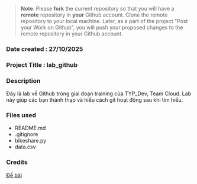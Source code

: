 >**Note**: Please **fork** the current repository so that you will have a **remote** repository in **your** Github account. Clone the remote repository to your local machine. Later, as a part of the project "Post your Work on Github", you will push your proposed changes to the remote repository in your Github account.

### Date created : 27/10/2025

### Project Title : lab_github

### Description
Đây là lab về Github trong giai đoạn training của TYP_Dev, Team Cloud. Lab này giúp các bạn thành thạo và hiểu cách git hoạt động sau khi tìm hiểu.

### Files used
- README.md
- .gitignore
- bikeshare.py
- data.csv

### Credits
[Đề bài](https://github.com/Maybetuandat/lab_github)
